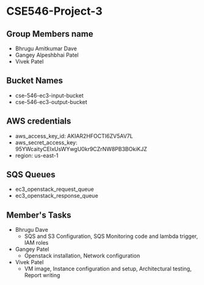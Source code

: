 # CSE546-Project-3
## Group Members name
- Bhrugu Amitkumar Dave
- Gangey Alpeshbhai Patel
- Vivek Patel

## Bucket Names
- cse-546-ec3-input-bucket
- cse-546-ec3-output-bucket

## AWS credentials
- aws_access_key_id: AKIAR2HFOCTI6ZV5AV7L
- aws_secret_access_key: 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
- region: us-east-1

## SQS Queues
- ec3_openstack_request_queue
- ec3_openstack_response_queue

## Member's Tasks
- Bhrugu Dave
    - SQS and S3 Configuration, SQS Monitoring code and lambda trigger, IAM roles
- Gangey Patel
    - Openstack installation, Network configuration
- Vivek Patel
    - VM image, Instance configuration and setup, Architectural testing, Report writing

